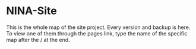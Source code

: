 # NINA-Site
This is the whole map of the site project. Every version and backup is here. To view one of them through the pages link, type the name of the specific map after the / at the end.
